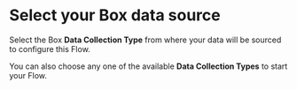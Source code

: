# Select your Box data source

Select the Box **Data Collection Type** from where your data will be sourced to configure this Flow. 

You can also choose any one of the available **Data Collection Types** to start your Flow.

